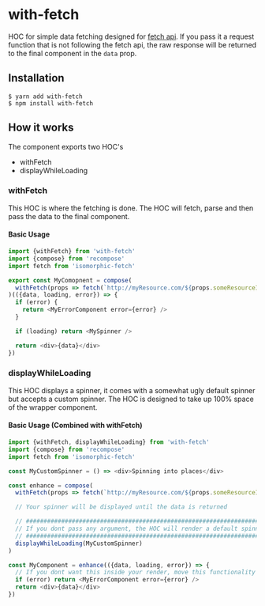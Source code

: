 # with-fetch

HOC for simple data fetching designed for [fetch api](https://developer.mozilla.org/en-US/docs/Web/API/Fetch_API).
If you pass it a request function that is not following the fetch api, the raw response will be returned to the final component in the `data` prop.

## Installation

`$ yarn add with-fetch`  
 `$ npm install with-fetch`

## How it works

The component exports two HOC's

* withFetch
* displayWhileLoading

### withFetch

This HOC is where the fetching is done. The HOC will fetch, parse and then pass the data to the final component.

#### Basic Usage

```js
import {withFetch} from 'with-fetch'
import {compose} from 'recompose'
import fetch from 'isomorphic-fetch'

export const MyComopnent = compose(
  withFetch(props => fetch(`http://myResource.com/${props.someResourceId}`))
)(({data, loading, error}) => {
  if (error) {
    return <MyErrorComponent error={error} />
  }

  if (loading) return <MySpinner />

  return <div>{data}</div>
})
```

### displayWhileLoading

This HOC displays a spinner, it comes with a somewhat ugly default spinner but accepts a custom spinner. The HOC is designed to take up 100% space of the wrapper component.

#### Basic Usage (Combined with withFetch)

```js
import {withFetch, displayWhileLoading} from 'with-fetch'
import {compose} from 'recompose'
import fetch from 'isomorphic-fetch'

const MyCustomSpinner = () => <div>Spinning into places</div>

const enhance = compose(
  withFetch(props => fetch(`http://myResource.com/${props.someResourceId}`)),

  // Your spinner will be displayed until the data is returned

  // ####################################################################
  // If you dont pass any argument, the HOC will render a default spinner
  // ####################################################################
  displayWhileLoading(MyCustomSpinner)
)

const MyComponent = enhance(({data, loading, error}) => {
  // If you dont want this inside your render, move this functionality into a HOC aswell!
  if (error) return <MyErrorComponent error={error} />
  return <div>{data}</div>
})
```
